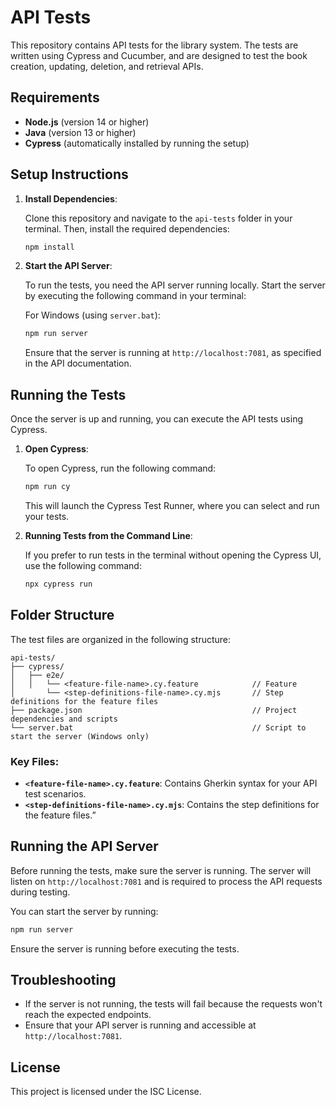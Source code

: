 # API Tests

This repository contains API tests for the library system. The tests are written using Cypress and Cucumber, and are designed to test the book creation, updating, deletion, and retrieval APIs.

## Requirements

- **Node.js** (version 14 or higher)
- **Java** (version 13 or higher)
- **Cypress** (automatically installed by running the setup)

## Setup Instructions

1. **Install Dependencies**:

   Clone this repository and navigate to the `api-tests` folder in your terminal. Then, install the required dependencies:

   ```bash
   npm install
   ```

2. **Start the API Server**:

   To run the tests, you need the API server running locally. Start the server by executing the following command in your terminal:

   For Windows (using `server.bat`):

   ```bash
   npm run server
   ```

   Ensure that the server is running at `http://localhost:7081`, as specified in the API documentation.

## Running the Tests

Once the server is up and running, you can execute the API tests using Cypress.

1. **Open Cypress**:

   To open Cypress, run the following command:

   ```bash
   npm run cy
   ```

   This will launch the Cypress Test Runner, where you can select and run your tests.

2. **Running Tests from the Command Line**:

   If you prefer to run tests in the terminal without opening the Cypress UI, use the following command:

   ```bash
   npx cypress run
   ```

## Folder Structure

The test files are organized in the following structure:

```
api-tests/
├── cypress/
│   ├── e2e/
│   │   └── <feature-file-name>.cy.feature            // Feature 
│       └── <step-definitions-file-name>.cy.mjs       // Step definitions for the feature files
├── package.json                                      // Project dependencies and scripts
└── server.bat                                        // Script to start the server (Windows only)
```

### Key Files:
- **`<feature-file-name>.cy.feature`**: Contains Gherkin syntax for your API test scenarios. 
- **`<step-definitions-file-name>.cy.mjs`**: Contains the step definitions for the feature files.”

## Running the API Server

Before running the tests, make sure the server is running. The server will listen on `http://localhost:7081` and is required to process the API requests during testing.

You can start the server by running:

```bash
npm run server
```

Ensure the server is running before executing the tests.

## Troubleshooting

- If the server is not running, the tests will fail because the requests won't reach the expected endpoints.
- Ensure that your API server is running and accessible at `http://localhost:7081`.

## License

This project is licensed under the ISC License.